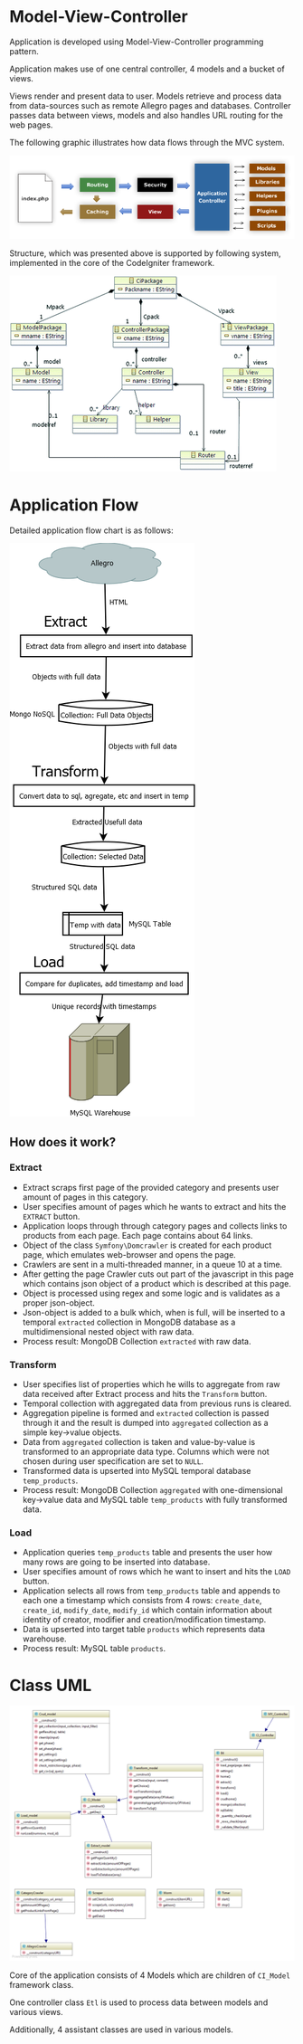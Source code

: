 # Model-View-Controller

Application is developed using Model-View-Controller programming pattern.

Application makes use of one central controller, 4 models and a bucket of views.

Views render and present data to user. Models retrieve and process data from data-sources such as remote Allegro pages
and databases. Controller passes data between views, models and also handles URL routing for the web pages.

The following graphic illustrates how data flows through the MVC system. 

![alt text](img/flowchart.gif)

Structure, which was presented above is supported by following system, implemented in the core of the CodeIgniter framework.

![alt text](img/ci_mvc.gif)

# Application Flow

Detailed application flow chart is as follows:

![alt text](img/ETL.png)

## How does it work?

### Extract
* Extract scraps first page of the provided category and presents user amount of pages in this category.
* User specifies amount of pages which he wants to extract and hits the `EXTRACT` button.
* Application loops through through category pages and collects links to products from each page. Each page contains about 64 links.
* Object of the class `Symfony\Domcrawler` is created for each product page, which emulates web-browser and opens the page.
* Crawlers are sent in a multi-threaded manner, in a queue 10 at a time.
* After getting the page Crawler cuts out part of the javascript in this page which contains json object of a product which is described at this page.
* Object is processed using regex and some logic and is validates as a proper json-object.
* Json-object is added to a bulk which, when is full, will be inserted to a temporal `extracted` collection in MongoDB database as a multidimensional nested object with raw data.
* Process result: MongoDB Collection `extracted` with raw data.


### Transform
* User specifies list of properties which he wills to aggregate from raw data received after Extract process and hits the `Transform` button.
* Temporal collection with aggregated data from previous runs is cleared.
* Aggregation pipeline is formed and `extracted` collection is passed through it and the result is dumped into `aggregated` collection as a simple key->value objects.
* Data from `aggregated` collection is taken and value-by-value is transformed to an appropriate data type. Columns which were not chosen during user specification are set to `NULL`.
* Transformed data is upserted into MySQL temporal database `temp_products`.
* Process result: MongoDB Collection `aggregated` with one-dimensional key->value data and MySQL table `temp_products` with fully transformed data.

### Load
* Application queries `temp_products` table and presents the user how many rows are going to be inserted into database.
* User specifies amount of rows which he want to insert and hits the `LOAD` button.
* Application selects all rows from `temp_products` table and appends to each one a timestamp which consists from 4 rows:
`create_date`, `create_id`, `modify_date`, `modify_id` which contain information about identity
of creator, modifier and creation/modification timestamp.
* Data is upserted into target table `products` which represents data warehouse.
* Process result: MySQL table `products`.

# Class UML

![alt text](img/application.png)

Core of the application consists of 4 Models which are children of `CI_Model` framework class.

One controller class `Etl` is used to process data between models and various views.

Additionally, 4 assistant classes are used in various models. 